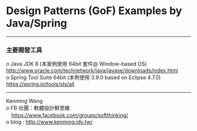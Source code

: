 # Design Patterns (GoF) Examples by Java/Spring

--------------------------------------------------------------------------------
### 主要開發工具
o Java JDK 8 (本案例使用 64bit 套件@ Window-based OS)
    http://www.oracle.com/technetwork/java/javase/downloads/index.html  
o Spring Tool Suite 64bit (本例使用 3.9.0 based on Eclipse 4.7.0)  
    https://spring.io/tools/sts/all  

--------------------------------------------------------------------------------
Kenming Wang  
o FB 社團：軟體設計鮮思維  
　https://www.facebook.com/groups/softthinking/  
o blog : http://www.kenming.idv.tw/